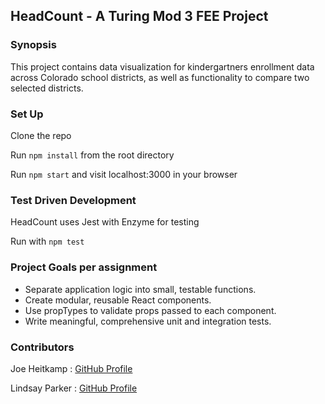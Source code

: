 ## HeadCount - A Turing Mod 3 FEE Project

### Synopsis

This project contains data visualization for  kindergartners enrollment data across Colorado school districts, as well as functionality to compare two selected districts.

### Set Up

Clone the repo

Run `npm install` from the root directory

Run `npm start` and visit localhost:3000 in your browser

### Test Driven Development
HeadCount uses Jest with Enzyme for testing

Run with `npm test`


### Project Goals per assignment

* Separate application logic into small, testable functions.
* Create modular, reusable React components.
* Use propTypes to validate props passed to each component.
* Write meaningful, comprehensive unit and integration tests.

### Contributors

Joe Heitkamp : [GitHub Profile](https://github.com/noetic97)

Lindsay Parker : [GitHub Profile](https://github.com/lindsaywparker)